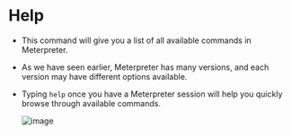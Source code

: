 # Help

- This command will give you a list of all available commands in Meterpreter. 

- As we have seen earlier, Meterpreter has many versions, and each version may have different options available. 

- Typing `help` once you have a Meterpreter session will help you quickly browse through available commands. 

  ![image](https://user-images.githubusercontent.com/63872951/187253606-545c88f5-3a79-4d7f-b2cb-3704b28a0bc9.png)
